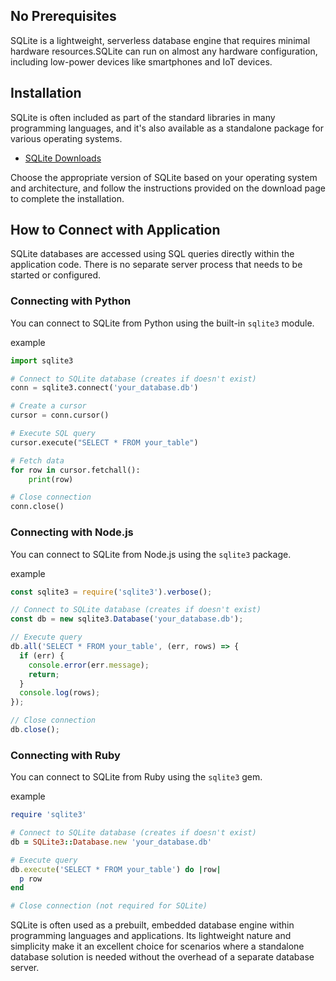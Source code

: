 ## No Prerequisites

SQLite is a lightweight, serverless database engine that requires minimal hardware resources.SQLite can run on almost any hardware configuration, including low-power devices like smartphones and IoT devices.

## Installation

SQLite is often included as part of the standard libraries in many programming languages, and it's also available as a standalone package for various operating systems.

- [SQLite Downloads](https://www.sqlite.org/download.html)

Choose the appropriate version of SQLite based on your operating system and architecture, and follow the instructions provided on the download page to complete the installation.

## How to Connect with Application

SQLite databases are accessed using SQL queries directly within the application code. There is no separate server process that needs to be started or configured.

### Connecting with Python

You can connect to SQLite from Python using the built-in `sqlite3` module.

example

```python
import sqlite3

# Connect to SQLite database (creates if doesn't exist)
conn = sqlite3.connect('your_database.db')

# Create a cursor
cursor = conn.cursor()

# Execute SQL query
cursor.execute("SELECT * FROM your_table")

# Fetch data
for row in cursor.fetchall():
    print(row)

# Close connection
conn.close()
```

### Connecting with Node.js

You can connect to SQLite from Node.js using the `sqlite3` package.

example

```javascript
const sqlite3 = require('sqlite3').verbose();

// Connect to SQLite database (creates if doesn't exist)
const db = new sqlite3.Database('your_database.db');

// Execute query
db.all('SELECT * FROM your_table', (err, rows) => {
  if (err) {
    console.error(err.message);
    return;
  }
  console.log(rows);
});

// Close connection
db.close();
```

### Connecting with Ruby

You can connect to SQLite from Ruby using the `sqlite3` gem.

example

```ruby
require 'sqlite3'

# Connect to SQLite database (creates if doesn't exist)
db = SQLite3::Database.new 'your_database.db'

# Execute query
db.execute('SELECT * FROM your_table') do |row|
  p row
end

# Close connection (not required for SQLite)
```

SQLite is often used as a prebuilt, embedded database engine within programming languages and applications. Its lightweight nature and simplicity make it an excellent choice for scenarios where a standalone database solution is needed without the overhead of a separate database server.